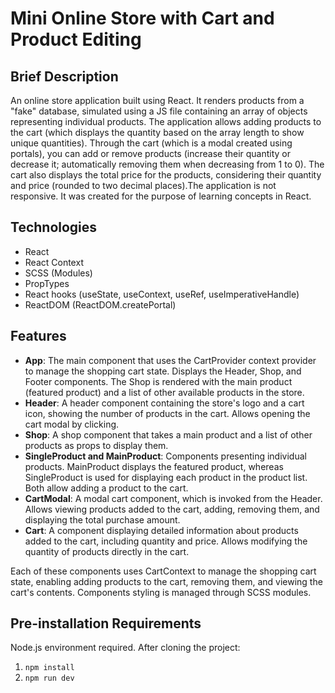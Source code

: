 # Mini Online Store with Cart and Product Editing

## Brief Description

An online store application built using React. It renders products from a "fake" database, simulated using a JS file containing an array of objects representing individual products. The application allows adding products to the cart (which displays the quantity based on the array length to show unique quantities). Through the cart (which is a modal created using portals), you can add or remove products (increase their quantity or decrease it; automatically removing them when decreasing from 1 to 0). The cart also displays the total price for the products, considering their quantity and price (rounded to two decimal places).The application is not responsive. It was created for the purpose of learning concepts in React.

## Technologies

- React
- React Context
- SCSS (Modules)
- PropTypes
- React hooks (useState, useContext, useRef, useImperativeHandle)
- ReactDOM (ReactDOM.createPortal)

## Features

- **App**: The main component that uses the CartProvider context provider to manage the shopping cart state. Displays the Header, Shop, and Footer components. The Shop is rendered with the main product (featured product) and a list of other available products in the store.
- **Header**: A header component containing the store's logo and a cart icon, showing the number of products in the cart. Allows opening the cart modal by clicking.
- **Shop**: A shop component that takes a main product and a list of other products as props to display them.
- **SingleProduct and MainProduct**: Components presenting individual products. MainProduct displays the featured product, whereas SingleProduct is used for displaying each product in the product list. Both allow adding a product to the cart.
- **CartModal**: A modal cart component, which is invoked from the Header. Allows viewing products added to the cart, adding, removing them, and displaying the total purchase amount.
- **Cart**: A component displaying detailed information about products added to the cart, including quantity and price. Allows modifying the quantity of products directly in the cart.

Each of these components uses CartContext to manage the shopping cart state, enabling adding products to the cart, removing them, and viewing the cart's contents. Components styling is managed through SCSS modules.

## Pre-installation Requirements

Node.js environment required.
After cloning the project:

1. `npm install`
2. `npm run dev`
